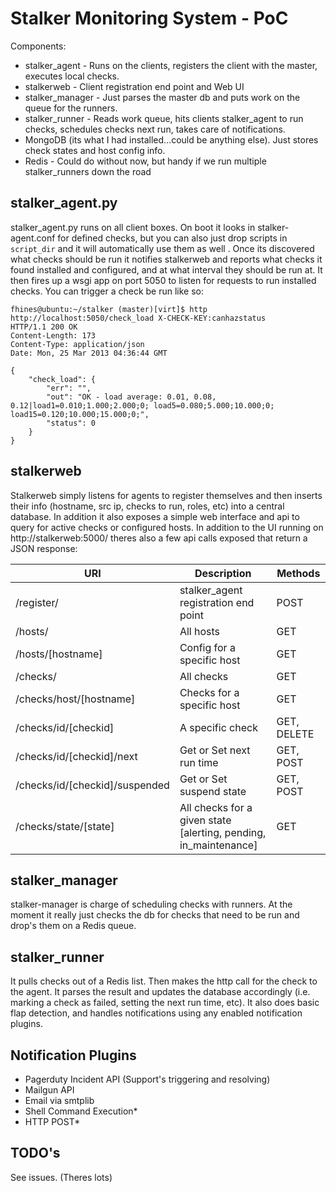 Stalker Monitoring System - PoC
===============================

Components:
 
 - stalker_agent - Runs on the clients, registers the client with the master, executes local checks.
 - stalkerweb - Client registration end point and Web UI
 - stalker_manager - Just parses the master db and puts work on the queue for the runners.
 - stalker_runner - Reads work queue, hits clients stalker_agent to run checks, schedules checks next run, takes care of notifications.
 - MongoDB (its what I had installed...could be anything else). Just stores check states and host config info.
 - Redis - Could do without now, but handy if we run multiple stalker_runners down the road


## stalker_agent.py

stalker_agent.py runs on all client boxes. On boot it looks in stalker-agent.conf for defined checks, but you can also just drop scripts in `script_dir` and it will automatically use them as well . Once its discovered what checks should be run it notifies stalkerweb and reports what checks it found installed and configured, and at what interval they should be run at. It then fires
up a wsgi app on port 5050 to listen for requests to run installed checks. You can trigger a check be run like so:

    fhines@ubuntu:~/stalker (master)[virt]$ http http://localhost:5050/check_load X-CHECK-KEY:canhazstatus
    HTTP/1.1 200 OK
    Content-Length: 173
    Content-Type: application/json
    Date: Mon, 25 Mar 2013 04:36:44 GMT
    
    {
        "check_load": {
            "err": "", 
            "out": "OK - load average: 0.01, 0.08, 0.12|load1=0.010;1.000;2.000;0; load5=0.080;5.000;10.000;0; load15=0.120;10.000;15.000;0;", 
            "status": 0
        }
    }
    
## stalkerweb

Stalkerweb simply listens for agents to register themselves and then inserts their info (hostname, src ip, checks to run,
roles, etc) into a central database. In addition it also exposes a simple web interface and api to query for active
checks or configured hosts. In addition to the UI running on http://stalkerweb:5000/ theres also a few api calls exposed that return a JSON response:

| URI	| Description | Methods |
|-------|---------------|-----------|
| /register/ |	stalker_agent registration end point |  POST |
| /hosts/ | All hosts | GET |
| /hosts/[hostname] |  Config for a specific host | GET |
| /checks/ | All checks | GET |
| /checks/host/[hostname] | Checks for a specific host | GET |
| /checks/id/[checkid] | A specific check | GET, DELETE |
| /checks/id/[checkid]/next | Get or Set next run time | GET, POST |
| /checks/id/[checkid]/suspended | Get or Set suspend state | GET, POST |
| /checks/state/[state] |  All checks for a given state [alerting, pending, in_maintenance] | GET |

## stalker_manager

stalker-manager is charge of scheduling checks with runners. At the moment it really just checks the db for checks that need to be run and drop's them on a Redis queue.

## stalker_runner

It pulls checks out of a Redis list. Then makes the http call for the check to the agent. It parses the result and updates the database accordingly (i.e. marking a check as failed, setting the next run time, etc). It also does basic flap detection, and handles notifications using any enabled notification plugins.

## Notification Plugins

 - Pagerduty Incident API (Support's triggering and resolving)
 - Mailgun API
 - Email via smtplib
 - Shell Command Execution*
 - HTTP POST*

## TODO's

See issues. (Theres lots)
